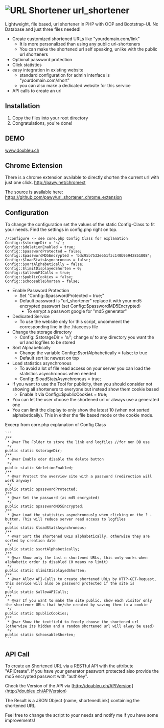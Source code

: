 ![URL Shortener](https://raw.github.com/pawy/icons/master/sUrl_icons/1_Desktop_Icons/icon_048.png "URL Shortener") url_shortener
=============

Lightweight, file based, url shortener in PHP with OOP and Bootstrap-UI. No Database and just three files needed!

- Create customized shortened URLs like "yourdomain.com/link"
  - It is more personalized than using any public url-shorteners
  - You can make the shortened url self speaking, unlike with the public url shorteners
- Optional password protection
- Click statistics
- easy integration in existing website
  - standard configuration for admin interface is "yourdomain.com/short"
  - you can also make a dedicated website for this service
- API calls to create an url

Installation
------------
1. Copy the files into your root directory
2. Congratulations, you're done!


DEMO
----

www.doubleu.ch

Chrome Extension
----------------

There is a chrome extension available to directly shorten the current url with just one click.
http://pawy.net/chromext

The source is available here: https://github.com/pawy/url_shortener_chrome_extension

Configuration
-------------

To change the configuration set the values of the static Config-Class to fit your needs. 
Find the settings in config.php right on top.

  ```
  //configure -> see core.php Config Class for explanation
  Config::$storageDir = 's/';
  Config::$deletionEnabled = true;
  Config::$passwordProtected = false;
  Config::$passwordMD5Encrypted = 'bdc95b7532e651f3c140b95942851808';
  Config::$loadStatsAsynchronous = false;
  Config::$sortAlphabetically = false;
  Config::$limitDisplayedShorten = 0;
  Config::$allowAPICalls = true;
  Config::$publicCookies = false;
  Config::$choosableShorten = false;
  ```

- Enable Password Protection
  - Set "Config::$passwordProtected = true;"
  - Default password is "url_shortener" replace it with your md5 encrypted passwort (set Config::$passwordMD5Encrypted)
    - To enrypt a passwort google for "md5 generator"
- Dedicated Service
  - To use the website only for this script, uncomment the corresponding line in the .htaccess file
- Change the storage directory
  - Config::$storageDir = 's/'; change s/ to any directory you want the url and logfiles to be stored
- Sort Alphabetically
  - Change the variable Config::$sortAlphabetically = false; to true
  - Default sort is: newest on top
- Load statistics asynchronous
  - To avoid a lot of file read access on your server you can load the statistics asynchronous when needed
  - Config::$loadStatsAsynchronous = true;
- If you want to use the Tool for publicity, then you should consider not showing all shorteners to everyone but instead show them cookie based
  - Enable it via Config::$publicCookies = true;
- You can let the user choose the shortened url or always use a generated one
- You can limit the display to only show the latest 10 (when not sorted alphabetically). This in either the file based mode or the cookie mode.

Excerp from core.php explanation of Config Class

    ```
    /**
     * @var The Folder to store the link and logfiles //for non DB use
     */
    public static $storageDir;
    /**
     * @var Enable oder disable the delete button
     */
    public static $deletionEnabled;
    /**
     * @var Protect the overview site with a password (redirection will work anyway)
     */
    public static $passwordProtected;
    /**
     * @var Set the password (as md5 encrypted)
     */
    public static $passwordMD5Encrypted;
    /**
     * @var Load the statistics asynchronously when clicking on the ? - button. This will reduce server read access to logfiles
     */
    public static $loadStatsAsynchronous;
    /**
     * @var Sort the shortened URLs alphabetically, otherwise they are sorted by creation date
     */
    public static $sortAlphabetically;
    /**
     * @var Show only the last n shortened URLs, this only works when alphabetic order is disabled (0 means no limit)
     */
    public static $limitDisplayedShorten;
    /**
     * @var Allow API-Calls to create shortened URLs by HTTP-GET-Request, this service will also be password protected if the site is
     */
    public static $allowAPICalls;
    /**
     * @var If you want to make the site public, show each visitor only the shortener URLs that he/she created by saving them to a cookie
     */
    public static $publicCookies;
    /**
     * @var Show the textfield to freely choose the shortened url (otherwise its hidden and a random shortened url will alway be used)
     */
    public static $choosableShorten;
    ```

API Call
--------

To create an Shortened URL via a RESTful API with the attribute "APICreate".
If you have your generator passwort protected also provide the md5 encrypted passwort with "authKey".

Check the Version of the API via [http://doubleu.ch/APIVersion](http://doubleu.ch/APIVersion)

The Result is a JSON Object {name, shortenedLink} containing the shortened URL.

Feel free to change the script to your needs and notify me if you have some improvements!
